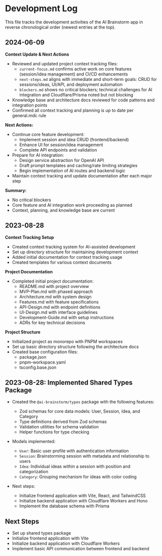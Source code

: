 # Development Log

This file tracks the development activities of the AI Brainstorm app in reverse chronological order (newest entries at the top).

## 2024-06-09

**Context Update & Next Actions**

- Reviewed and updated project context tracking files:
  - `current-focus.md` confirms active work on core features (session/idea management) and CI/CD enhancements
  - `next-steps.md` aligns with immediate and short-term goals: CRUD for sessions/ideas, UI/API, and deployment automation
  - `blockers.md` shows no critical blockers; technical challenges for AI integration and Cloudflare/Prisma noted but not blocking
- Knowledge base and architecture docs reviewed for code patterns and integration points
- Confirmed all context tracking and planning is up to date per general.mdc rule

**Next Actions:**

- Continue core feature development:
  - Implement session and idea CRUD (frontend/backend)
  - Enhance UI for session/idea management
  - Complete API endpoints and validation
- Prepare for AI integration:
  - Design service abstraction for OpenAI API
  - Draft prompt templates and caching/rate limiting strategies
  - Begin implementation of AI routes and backend logic
- Maintain context tracking and update documentation after each major step

**Summary:**

- No critical blockers
- Core feature and AI integration work proceeding as planned
- Context, planning, and knowledge base are current

## 2023-08-28

**Context Tracking Setup**

- Created context tracking system for AI-assisted development
- Set up directory structure for maintaining development context
- Added initial documentation for context tracking usage
- Created templates for various context documents

**Project Documentation**

- Completed initial project documentation:
  - README.md with project overview
  - MVP-Plan.md with phased approach
  - Architecture.md with system design
  - Features.md with feature specifications
  - API-Design.md with endpoint definitions
  - UI-Design.md with interface guidelines
  - Development-Guide.md with setup instructions
  - ADRs for key technical decisions

**Project Structure**

- Initialized project as monorepo with PNPM workspaces
- Set up basic directory structure following the architecture docs
- Created base configuration files:
  - package.json
  - pnpm-workspace.yaml
  - tsconfig.base.json

## 2023-08-28: Implemented Shared Types Package

- Created the `@ai-brainstorm/types` package with the following features:
  - Zod schemas for core data models: User, Session, Idea, and Category
  - Type definitions derived from Zod schemas
  - Validation utilities for schema validation
  - Helper functions for type checking
- Models implemented:

  - `User`: Basic user profile with authentication information
  - `Session`: Brainstorming session with metadata and relationship to users
  - `Idea`: Individual ideas within a session with position and categorization
  - `Category`: Grouping mechanism for ideas with color coding

- Next steps:
  - Initialize frontend application with Vite, React, and TailwindCSS
  - Initialize backend application with Cloudflare Workers and Hono
  - Implement the database schema with Prisma

## Next Steps

- Set up shared types package
- Initialize frontend application with Vite
- Initialize backend application with Cloudflare Workers
- Implement basic API communication between frontend and backend
